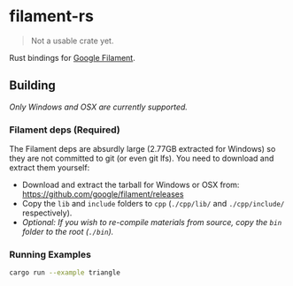 # filament-rs

> Not a usable crate yet.

Rust bindings for [Google Filament](https://github.com/google/filament).

## Building

_Only Windows and OSX are currently supported._

### Filament deps (Required)

The Filament deps are absurdly large (2.77GB extracted for Windows) so they are
not committed to git (or even git lfs). You need to download and extract them
yourself:

- Download and extract the tarball for Windows or OSX from:
  https://github.com/google/filament/releases
- Copy the `lib` and `include` folders to `cpp` (`./cpp/lib/` and
  `./cpp/include/` respectively).
- _Optional: If you wish to re-compile materials from source, copy the `bin`
  folder to the root (`./bin`)._

### Running Examples

```sh
cargo run --example triangle
```
